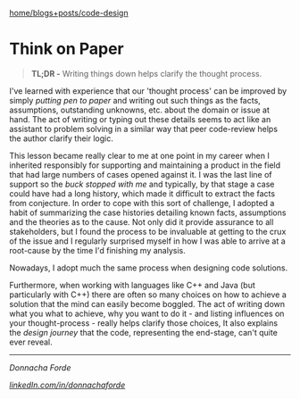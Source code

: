 [home/](https://donnachaforde.github.io)[blogs+posts/](https://donnachaforde.github.io/blogs+posts/)[code-design](https://donnachaforde.github.io/blogs+posts/code-design/)



# Think on Paper

>**TL;DR -** Writing things down helps clarify the thought process.


I've learned with experience that our 'thought process' can be improved by simply _putting pen to paper_ and writing out such things as the facts, assumptions, outstanding unknowns, etc. about the domain or issue at hand. The act of writing or typing out these details seems to act like an assistant to problem solving in a similar way that peer code-review helps the author clarify their logic. 

This lesson became really clear to me at one point in my career when I inherited responsibly for supporting and maintaining a product in the field that had large numbers of cases opened against it. I was the last line of support so the _buck stopped with me_ and typically, by that stage a case could have had a long history, which made it difficult to extract the facts from conjecture. In order to cope with this sort of challenge, I adopted a habit of summarizing the case histories detailing known facts, assumptions and the theories as to the cause. Not only did it provide assurance to all stakeholders, but I found the process to be invaluable at getting to the crux of the issue and I regularly surprised myself in how I was able to arrive at a root-cause by the time I'd finishing my analysis. 

Nowadays, I adopt much the same process when designing code solutions. 

Furthermore, when working with languages like C++ and Java (but particularly with C++) there are often so many choices on how to achieve a solution that the mind can easily become boggled. The act of writing down what you what to achieve, why you want to do it - and listing influences on your thought-process - really helps clarify those choices, It also explains the _design journey_ that the code, representing the end-stage, can't quite ever reveal. 



***
_Donnacha Forde_

_[linkedIn.com/in/donnachaforde](https://www.linkedin.com/in/donnachaforde)_